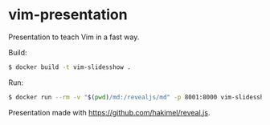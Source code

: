 # vim-presentation

Presentation to teach Vim in a fast way.

Build:

```sh
$ docker build -t vim-slidesshow .
```

Run:

```sh
$ docker run --rm -v "$(pwd)/md:/revealjs/md" -p 8001:8000 vim-slidesshow
```

Presentation made with https://github.com/hakimel/reveal.js.

